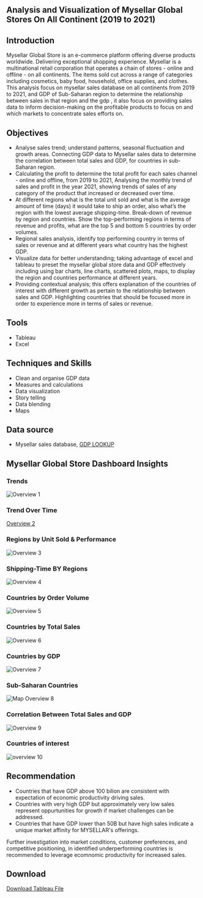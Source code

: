 ## Analysis and Visualization of Mysellar Global Stores On All Continent (2019 to 2021)

## Introduction
Mysellar Global Store is an e-commerce platform offering diverse products worldwide. Delivering exceptional shopping experience. Mysellar is a multinational retail corporation that operates a chain of stores - online and offline - on all continents. The items sold cut across a range of categories including cosmetics, baby food, household, office supplies, and clothes. This analysis focus on mysellar sales database on all continents from 2019 to 2021, and GDP of Sub-Saharan region to determine the relationship between sales in that region and the gdp  , it also focus on providing sales data to inform decision-making on the profitable products to focus on and which markets to concentrate sales efforts on.

## Objectives
- Analyse sales trend; understand patterns, seasonal fluctuation and growth areas. Connecting GDP data to Mysellar sales data to determine the correlation between total sales and GDP, for countries in sub- Saharan region.
- Calculating the profit to determine the total profit for each sales channel - online and offline, from 2019 to 2021, Analysing the monthly trend of sales and profit in the year 2021, showing trends of sales of any category of the product that increased or decreased over time.
- At different regions what is the total unit sold and what is the average amount of time (days) it would take to ship an order, also what’s the region with the lowest average shipping-time. Break-down of revenue by region and countries. Show the top-performing regions in terms of revenue and profits, what are the top 5 and bottom 5 countries by order volumes.
-  Regional sales analysis, identify top performing country in terms of sales or revenue and at different years what country has the highest GDP.
- Visualize data for better understanding; taking advantage of excel and tableau to preset the mysellar global store data and GDP effectively including using bar charts, line charts, scattered plots, maps, to display the region and countries performance at different years.
- Providing contextual analysis; this offers explanation of the countries of interest with different growth as pertain to the relationship between sales and GDP.  Highlighting countries that should be focused more in order to experience more in terms of sales or revenue.

## Tools
- Tableau
- Excel

## Techniques and Skills 
- Clean and organise GDP data
- Measures and calculations
- Data visualization
- Story telling
- Data blending 
- Maps

## Data source 
- Mysellar sales database,
  <a href = "https://en.wikipedia.org/wiki/List_of_African_countries_by_GDP_(nominal)"> GDP LOOKUP </a>

## Mysellar Global Store Dashboard Insights 

### Trends 
![Overview 1](https://github.com/sarahdelight2017/Mysellar-Global-Store/blob/main/Asserts/Mysellar%20category%20and%20monthly%20trend.png)

### Trend Over Time
[Overview 2](https://github.com/sarahdelight2017/Mysellar-Global-Store/blob/main/Asserts/mysellar%20region%20unit%20sold%20and%20top%20performers%20.png)

### Regions by Unit Sold & Performance
![Overview 3](https://github.com/sarahdelight2017/Mysellar-Global-Store/blob/main/Asserts/mysellar%20trend%20over%20time%20.png)

### Shipping-Time BY Regions


![Overview 4](https://github.com/sarahdelight2017/Mysellar-Global-Store/blob/main/Asserts/mysellar%20shipping%20time%20by%20region.png)

### Countries by Order Volume
![Overview 5](https://github.com/sarahdelight2017/Mysellar-Global-Store/blob/main/Asserts/mysellar%20(5)%20top%20and%20bottom%20order%20volume.png)

### Countries by Total Sales 
![Overview 6](https://github.com/sarahdelight2017/Mysellar-Global-Store/blob/main/Asserts/mysellar%20top%2020%20regions%20by%20sales%20.png)

### Countries by GDP 
![Overview 7](https://github.com/sarahdelight2017/Mysellar-Global-Store/blob/main/Asserts/mysellar%20top%2010%20countries%20at%20different%20years.png)

### Sub-Saharan Countries 
![Map Overview 8](https://github.com/sarahdelight2017/Mysellar-Global-Store/blob/main/Asserts/Sub-Saharan%20African%20countries.png)

### Correlation Between Total Sales and GDP
![Overview 9](https://github.com/sarahdelight2017/Mysellar-Global-Store/blob/main/Asserts/correlation%20between%20total%20sales%20and%20GDP.png)

### Countries of interest 
![overview 10](https://github.com/sarahdelight2017/Mysellar-Global-Store/blob/main/Asserts/Mysellar%20countries%20of%20interest.png)

## Recommendation 
- Countries that have GDP above 100 bilion are consistent with expectation of economic productivity driving sales.
- Countries with very high GDP but approximately very low sales represent oppurtunities for growth if market challenges can be addressed.
- Countries that have GDP lower than 50B but have high sales indicate a unique market affinity for MYSELLAR's offerings.
  
Further investigation into market conditions, customer preferences, and competitive positioning, in identified underperforming countries is recommended to leverage ecomnomic productivity for increased sales.

## Download 
<a href = "https://github.com/sarahdelight2017/Mysellar-Global-Store/raw/refs/heads/main/Asserts/Chinaza%20Akaneme%20Capstone%20Project.twbx"> Download Tableau File </a>

